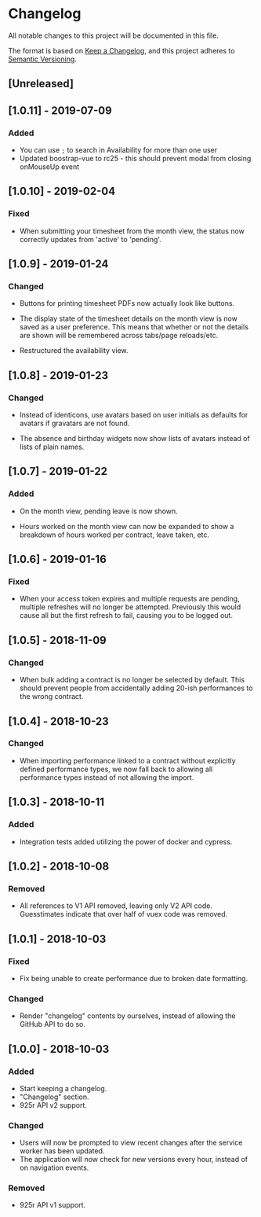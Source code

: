 # Changelog

All notable changes to this project will be documented in this file.

The format is based on [Keep a Changelog](https://keepachangelog.com/en/1.0.0/),
and this project adheres to [Semantic Versioning](https://semver.org/spec/v2.0.0.html).

## [Unreleased]

## [1.0.11] - 2019-07-09

### Added

- You can use `;` to search in Availability for more than one user
- Updated boostrap-vue to rc25 - this should prevent modal from closing onMouseUp event

## [1.0.10] - 2019-02-04

### Fixed

- When submitting your timesheet from the month view, the status now
  correctly updates from 'active' to 'pending'.

## [1.0.9] - 2019-01-24

### Changed

- Buttons for printing timesheet PDFs now actually look like buttons.

- The display state of the timesheet details on the month view is now saved
  as a user preference. This means that whether or not the details are shown
  will be remembered across tabs/page reloads/etc.

- Restructured the availability view.

## [1.0.8] - 2019-01-23

### Changed

- Instead of identicons, use avatars based on user initials as defaults for
  avatars if gravatars are not found.

- The absence and birthday widgets now show lists of avatars instead of lists
  of plain names.

## [1.0.7] - 2019-01-22

### Added

- On the month view, pending leave is now shown.

- Hours worked on the month view can now be expanded to show a breakdown of
  hours worked per contract, leave taken, etc.

## [1.0.6] - 2019-01-16

### Fixed

- When your access token expires and multiple requests are pending, multiple
  refreshes will no longer be attempted. Previously this would cause all but
  the first refresh to fail, causing you to be logged out.

## [1.0.5] - 2018-11-09

### Changed

- When bulk adding a contract is no longer be selected by default. This should
  prevent people from accidentally adding 20-ish performances to the wrong
  contract.

## [1.0.4] - 2018-10-23

### Changed

- When importing performance linked to a contract without explicitly defined
  performance types, we now fall back to allowing all performance types
  instead of not allowing the import.

## [1.0.3] - 2018-10-11

### Added

- Integration tests added utilizing the power of docker and cypress.

## [1.0.2] - 2018-10-08

### Removed

- All references to V1 API removed, leaving only V2 API code. Guesstimates
  indicate that over half of vuex code was removed.

## [1.0.1] - 2018-10-03

### Fixed

- Fix being unable to create performance due to broken date formatting.

### Changed

- Render "changelog" contents by ourselves, instead of allowing the GitHub API
  to do so.

## [1.0.0] - 2018-10-03

### Added

- Start keeping a changelog.
- "Changelog" section.
- 925r API v2 support.

### Changed

- Users will now be prompted to view recent changes after the service worker
  has been updated.
- The application will now check for new versions every hour, instead of on
  navigation events.

### Removed

- 925r API v1 support.